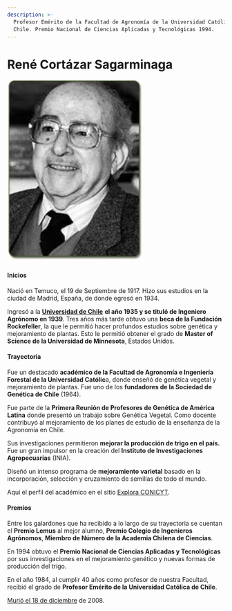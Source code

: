 ```yaml
---
description: >-
  Profesor Emérito de la Facultad de Agronomía de la Universidad Católica de
  Chile. Premio Nacional de Ciencias Aplicadas y Tecnológicas 1994.
---
```


# René Cortázar Sagarminaga

![Ren&#xE9; Cort&#xE1;zar Sagarminaga. Foto: Explora CONICYT.](../../.gitbook/assets/rene-cortazar-sagarminaga.jpg)

#### Inicios

Nació en Temuco, el 19 de Septiembre de 1917. Hizo sus estudios en la ciudad de Madrid, España, de donde egresó en 1934.

Ingresó a la [**Universidad de Chile**](http://www.uchile.cl/portal/presentacion/historia/grandes-figuras/premios-nacionales/ciencias-/6571/rene-cortazar-sagarminaga) **el año 1935 y se tituló de Ingeniero Agrónomo en 1939**. Tres años más tarde obtuvo una **beca de la Fundación Rockefeller**, la que le permitió hacer profundos estudios sobre genética y mejoramiento de plantas. Esto le permitió obtener el grado de **Master of Science de la Universidad de Minnesota**, Estados Unidos.

#### Trayectoria

Fue un destacado **académico de la Facultad de Agronomía e Ingeniería Forestal de la Universidad Católic**a, donde enseñó de genética vegetal y mejoramiento de plantas. Fue uno de los **fundadores de la Sociedad de Genética de Chile** \(1964\).

Fue parte de la **Primera Reunión de Profesores de Genética de América Latina** donde presentó un trabajo sobre Genética Vegetal. Como docente contribuyó al mejoramiento de los planes de estudio de la enseñanza de la Agronomía en Chile.

Sus investigaciones permitieron **mejorar la producción de trigo en el país.** Fue un gran impulsor en la creación del **Instituto de Investigaciones Agropecuarias** \(INIA\).

Diseñó un intenso programa de **mejoramiento varietal** basado en la incorporación, selección y cruzamiento de semillas de todo el mundo.

Aquí el perfil del académico en el sitio [Explora CONICYT](https://www.explora.cl/blog/2013/11/18/rene-cortazar-sagarminaga/).

#### Premios

Entre los galardones que ha recibido a lo largo de su trayectoria se cuentan el **Premio Lemus** al mejor alumno, **Premio Colegio de Ingenieros Agrónomos**, **Miembro de Número de la Academia Chilena de Ciencias**.

En 1994 obtuvo el **Premio Nacional de Ciencias Aplicadas y Tecnológicas** por sus investigaciones en el mejoramiento genético y nuevas formas de producción del trigo.

En el año 1984, al cumplir 40 años como profesor de nuestra Facultad, recibió el grado de **Profesor Emérito de la Universidad Católica de Chile**.

[Murió el 18 de diciembre](https://www.emol.com/noticias/nacional/2008/12/18/335862/muere-padre-del-ministro-rene-cortazar.html) de 2008.





